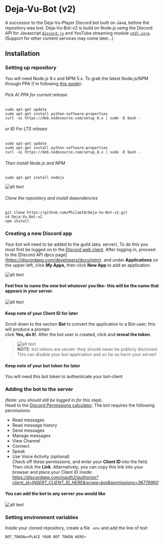 # Deja-Vu-Bot (v2)  
A successor to the Deja-Vu-Player Discord bot built on Java, before the repository was lost.
Deja-Vu-Bot-v2 is build on Node.js using the Discord API for Javascript [`discord.js`](https://github.com/discordjs/discord.js) and YouTube streaming module [`ytdl-core`](https://github.com/fent/node-ytdl-core).
(Support for other content services may come later...)

## Installation

### Setting up repository
You will need Node.js 9.x and NPM 5.x. 
To grab the latest Node.js/NPM through PPA (I'm following [this guide](https://tecadmin.net/install-latest-nodejs-npm-on-ubuntu/#)):
###### Pick A) PPA for current release
```
sudo apt-get update
sudo apt-get install python-software-properties
curl -sL https://deb.nodesource.com/setup_9.x | sudo -E bash -
```  
###### or B) For LTS release 
```
sudo apt-get update
sudo apt-get install python-software-properties
curl -sL https://deb.nodesource.com/setup_8.x | sudo -E bash -
```  
###### Then install Node.js and NPM 
```
sudo apt-get install nodejs
```
![alt text](https://i.imgur.com/VwHCfaR.png "version check")

###### Clone the repository and install dependencies
```
git clone https://github.com/Philam18/Deja-Vu-Bot-v2.git
cd Deja-Vu-Bot-v2
npm install
```
### Creating a new Discord app
Your bot will need to be added to the guild (aka. server). To do this you must first be logged on to the 
[Discord web client](https://discordapp.com/login). After logging in, proceed to the [Discord API dpcs page]
(https://discordapp.com/developers/docs/intro), and under **Applications** on the upper-left, click **My Apps**,
then click **New App** to add an application.  

![alt text](https://i.imgur.com/VoqdQKf.png "Creation screen")  
#### Feel free to name the new bot whatever you like- this will be the name that appears in your server.

![alt text](https://i.imgur.com/uxLIV2Z.png "Client ID is necessary for later")  
#### Keep note of your Client ID for later  

Scroll down to the section **Bot** to convert the application to a Bot-user; this will produce a prompt-  
click **Yes, do it!**. After the bot user is created, click and **reveal the token**.

> ![alt text](https://i.imgur.com/t12MwPr.png "And the bot was born!")  
> **NOTE**: bot tokens are secret- they should never be publicly disclosed.  
> This can disable your bot-applciation and so far as harm your server!

#### Keep note of your bot token for later  
You will need this bot token to authenticate your bot-client

### Adding the bot to the server
(_Note: you should still be logged in for this step_)  
Head to the [Discord Permissions calculator](https://discordapi.com/permissions.html). The bot requires the following permissions:
- Read messages
- Read message history 
- Send messages
- Manage messages
- View Channel
- Connect
- Speak
- Use Voice Activity (optional)  
Check off these permissions, and enter your **Client ID** into the field. Then click the **Link**.
Alternatively, you can copy this link into your browser and place your Client ID inside:  
_https://discordapp.com/oauth2/authorize?client_id=INSERT_CLIENT_ID_HERE&scope=bot&permissions=36776960_

#### You can add the bot to any server you would like  
![alt text](https://i.imgur.com/t12MwPr.png "And the bot was born!")

### Setting environment variables
Inside your cloned repository, create a file `.env` and add the line of text  
```
BOT_TOKEN=<PLACE YOUR BOT TOKEN HERE>
```













